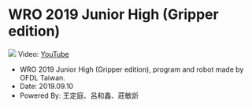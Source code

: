 # WRO 2019 Junior High (Gripper edition)
![](https://i1.ytimg.com/vi/QP3OT99Xuz0/maxresdefault.jpg)
Video: [YouTube](https://www.youtube.com/watch?v=QP3OT99Xuz0)

- WRO 2019 Junior High (Gripper edition), program and robot made by OFDL Taiwan.
- Date: 2019.09.10
- Powered By: 王定庭、呂和鑫、莊敏訢
